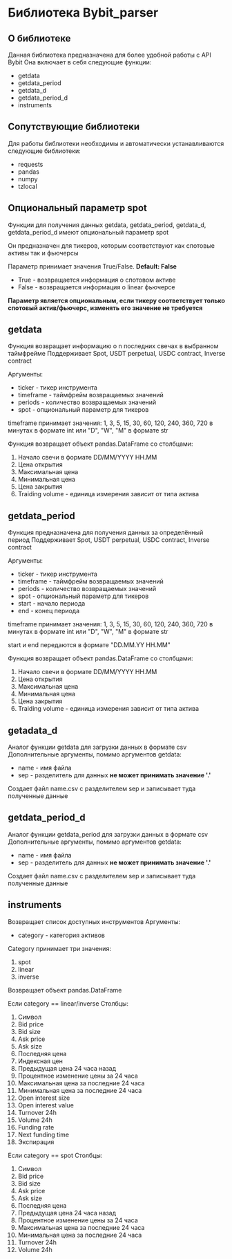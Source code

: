 ﻿#  Библиотека Bybit_parser

## О библиотеке
Данная библиотека предназначена для более удобной работы с API Bybit
Она включает в себя следующие функции:

- getdata
- getdata_period
- getdata_d
- getdata_period_d
- instruments

## Сопутствующие библиотеки 

Для работы библиотеки необходимы и автоматически устанавливаются следующие библиотеки:

- requests  
- pandas
- numpy 
- tzlocal
## Опциональный параметр spot 
Функции для получения данных getdata, getdata_period, getdata_d, getdata_period_d имеют опциональный параметр spot 

Он предназначен для тикеров, которым соответствуют как спотовые активы так и фьючерсы

Параметр принимает значения True/False. **Default: False**

- True - возвращается информация о спотовом активе
- False - возвращается информация о linear фьючерсе 

**Параметр является опциональным, если тикеру соответствует только спотовый актив/фьючерс, изменять его значение не требуется**

## getdata

Функция возвращает информацию о n последних свечах в выбранном таймфрейме 
Поддерживает Spot, USDT perpetual, USDC contract, Inverse contract

Аргументы:

- ticker - тикер инструмента
- timeframe - таймфрейм возвращаемых значений
- periods - количество возвращаемых значений 
- spot - опциональный параметр для тикеров 

timeframe принимает значения: 1, 3, 5, 15, 30, 60, 120, 240, 360, 720 в минутах в формате int или "D", "W", "M"  в формате str

Функция возвращает объект pandas.DataFrame со столбцами:
1) Начало свечи в формате DD/MM/YYYY HH.MM 
2) Цена открытия 
3) Максимальная цена
4) Минимальная цена
5) Цена закрытия
6) Traiding volume - единица измерения зависит от типа актива

## getdata_period
Функция предназначена для получения данных за определённый период 
Поддерживает Spot, USDT perpetual, USDC contract, Inverse contract

Аргументы:
- ticker - тикер инструмента
- timeframe - таймфрейм возвращаемых значений
- periods - количество возвращаемых значений 
- spot - опциональный параметр для тикеров 
- start - начало периода
- end - конец периода 

timeframe принимает значения: 1, 3, 5, 15, 30, 60, 120, 240, 360, 720 в минутах в формате int или "D", "W", "M"  в формате str

 start и end  передаются в формате "DD.MM.YY HH.MM"
 
 Функция возвращает объект pandas.DataFrame со столбцами:
1) Начало свечи в формате DD/MM/YYYY HH.MM 
2) Цена открытия 
3) Максимальная цена
4) Минимальная цена
5) Цена закрытия
6) Traiding volume - единица измерения зависит от типа актива

## getadata_d

Аналог функции getdata для загрузки данных в формате csv
Дополнительные аргументы, помимо аргументов getdata:

- name - имя файла
- sep - разделитель для данных **не может принимать значение '.'**

Создает файл name.csv с разделителем sep и записывает туда полученные данные 
 

## getdata_period_d

Аналог функции getdata_period для загрузки данных в формате csv
Дополнительные аргументы, помимо аргументов getdata:

- name - имя файла
- sep - разделитель для данных **не может принимать значение '.'**

Создает файл name.csv с разделителем sep и записывает туда полученные данные 

## instruments

Возвращает список доступных инструментов 
Аргументы:

- category   - категория активов 

Category принимает три значения:
1) spot
2) linear
3) inverse

Возвращает объект pandas.DataFrame

Если category == linear/inverse
Столбцы:
1) Символ
2) Bid price
3) Bid size 
4) Ask price
5) Ask size
6) Последняя цена
7) Индексная цен
8) Предыдущая цена 24 часа назад 
9) Процентное изменение цены за 24 часа
10) Максимальная цена за последние 24 часа
11) Минимальная цена за последние 24 часа
12) Open interest size
13) Open interest value 
14) Turnover 24h
15) Volume 24h 
16) Funding rate
17) Next funding time
18) Экспирация 

Если category == spot
Столбцы:
1) Символ
2) Bid price
3) Bid size 
4) Ask price
5) Ask size
6) Последняя цена
7) Предыдущая цена 24 часа назад 
8) Процентное изменение цены за 24 часа
9) Максимальная цена за последние 24 часа
10) Минимальная цена за последние 24 часа
11) Turnover 24h
12) Volume 24h 











